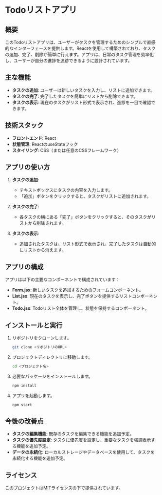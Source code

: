 # Todoリストアプリ

## 概要

このTodoリストアプリは、ユーザーがタスクを管理するためのシンプルで直感的なインターフェースを提供します。Reactを使用して構築されており、タスクの追加、完了、削除が簡単に行えます。アプリは、日常のタスク管理を効率化し、ユーザーが自分の進捗を追跡できるように設計されています。

## 主な機能

- **タスクの追加**: ユーザーは新しいタスクを入力し、リストに追加できます。
- **タスクの完了**: 完了したタスクを簡単にリストから削除できます。
- **タスクの表示**: 現在のタスクがリスト形式で表示され、進捗を一目で確認できます。

## 技術スタック

- **フロントエンド**: React
- **状態管理**: ReactのuseStateフック
- **スタイリング**: CSS（または任意のCSSフレームワーク）

## アプリの使い方

1. **タスクの追加**:
   - テキストボックスにタスクの内容を入力します。
   - 「追加」ボタンをクリックすると、タスクがリストに追加されます。

2. **タスクの完了**:
   - 各タスクの横にある「完了」ボタンをクリックすると、そのタスクがリストから削除されます。

3. **タスクの表示**:
   - 追加されたタスクは、リスト形式で表示され、完了したタスクは自動的にリストから消えます。

## アプリの構成

アプリは以下の主要なコンポーネントで構成されています：

- **Form.jsx**: 新しいタスクを追加するためのフォームコンポーネント。
- **List.jsx**: 現在のタスクを表示し、完了ボタンを提供するリストコンポーネント。
- **Todo.jsx**: Todoリスト全体を管理し、状態を保持するコンポーネント。

## インストールと実行

1. リポジトリをクローンします。
   ```bash
   git clone <リポジトリのURL>
   ```

2. プロジェクトディレクトリに移動します。
   ```bash
   cd <プロジェクト名>
   ```

3. 必要なパッケージをインストールします。
   ```bash
   npm install
   ```

4. アプリを起動します。
   ```bash
   npm start
   ```

## 今後の改善点

- **タスクの編集機能**: 既存のタスクを編集できる機能を追加予定。
- **タスクの優先度設定**: タスクに優先度を設定し、重要なタスクを強調表示する機能を追加予定。
- **データの永続化**: ローカルストレージやデータベースを使用して、タスクを永続化する機能を追加予定。

## ライセンス

このプロジェクトはMITライセンスの下で提供されています。